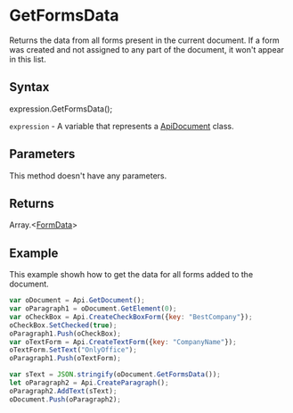 # GetFormsData

Returns the data from all forms present in the current document.
If a form was created and not assigned to any part of the document, it won't appear in this list.

## Syntax

expression.GetFormsData();

`expression` - A variable that represents a [ApiDocument](../ApiDocument.md) class.

## Parameters

This method doesn't have any parameters.

## Returns

Array.\<[FormData](../../Enumeration/FormData.md)>

## Example

This example showh how to get the data for all forms added to the document.

```javascript
var oDocument = Api.GetDocument();
var oParagraph1 = oDocument.GetElement(0);
var oCheckBox = Api.CreateCheckBoxForm({key: "BestCompany"});
oCheckBox.SetChecked(true);
oParagraph1.Push(oCheckBox);
var oTextForm = Api.CreateTextForm({key: "CompanyName"});
oTextForm.SetText("OnlyOffice");
oParagraph1.Push(oTextForm);

var sText = JSON.stringify(oDocument.GetFormsData());
let oParagraph2 = Api.CreateParagraph();
oParagraph2.AddText(sText);
oDocument.Push(oParagraph2);

```

